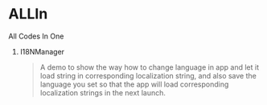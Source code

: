 ALLIn
=====

All Codes In One

1. I18NManager
		
	> A demo to show the way how to change language in app and let it load string in corresponding localization string, and also save the language you set so that the app will load corresponding localization strings in the next launch.